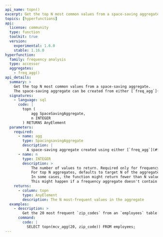 ```yaml
---
api_name: topn()
excerpt: Get the top N most common values from a space-saving aggregate
topics: [hyperfunctions]
api:
  license: community
  type: function
  toolkit: true
  version:
    experimental: 1.6.0
    stable: 1.16.0
hyperfunction:
  family: frequency analysis
  type: accessor
  aggregates:
    - freq_agg()
api_details:
  summary: >
    Get the top N most common values from a space-saving aggregate.
    The space-saving aggregate can be created from either [`freq_agg`](#freq_agg) or [`mcv_agg`](#mcv_agg).
  signatures:
    - language: sql
      code: |
        topn (
            agg SpaceSavingAggregate,
            n INTEGER
        ) RETURNS AnyElement
  parameters:
    required:
      - name: agg
        type: SpacingsavingAggregate
        description: |
          A space-saving aggregate created using either [`freq_agg`](#freq_agg) or [`mcv_agg`](#mcv_agg)
      - name: n
        type: INTEGER
        description: >
            The number of values to return. Required only for frequency aggregates.
            For top N aggregates, defaults to target N of the aggregate itself, and requests for a higher N return an error.
            In some cases, the function might return fewer than N values.
            This might happen if a frequency aggregate doesn't contain N values above the minimum frequency, or if the data isn't skewed enough to support N values from a top N aggregate.
    returns:
      - column: topn
        type: AnyElement
        description: The N most-frequent values in the aggregate
  examples:
    - description: >
        Get the 20 most frequent `zip_codes` from an `employees` table.
      command:
        code: |
          SELECT topn(mcv_agg(20, zip_code)) FROM employees;
---
```

